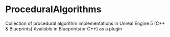 # ProceduralAlgorithms
Collection of procedural algorithm implementations in Unreal Engine 5 (C++ &amp; Blueprints)  Available in Blueprints(or C++) as a plugin
